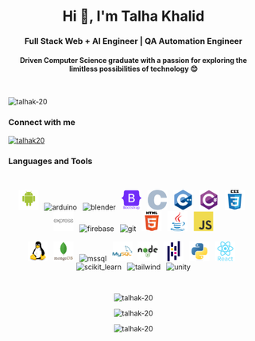 <h1 align="center">Hi 👋, I'm Talha Khalid</h1>

<h3 align="center">Full Stack Web + AI Engineer | QA Automation Engineer</h3>

<h4 align="center">Driven Computer Science graduate with a passion for exploring the limitless possibilities of technology 😊</h4>

<br>
<p align="left"> <img src="https://komarev.com/ghpvc/?username=talhak-20&label=Profile%20views&color=0e75b6&style=flat" alt="talhak-20" /> </p>

<h3 align="left">Connect with me</h3>

<p align="left">
<a href="https://linkedin.com/in/talhak20" target="blank"> <img align="center" src="https://raw.githubusercontent.com/rahuldkjain/github-profile-readme-generator/master/src/images/icons/Social/linked-in-alt.svg" alt="talhak20" height="30" width="40" /> </a>
</p>




<h3 align="left">Languages and Tools</h3>

<br>
<p align="center">
  
  <a href="https://developer.android.com" target="_blank" rel="noreferrer" style="text-decoration: none;">
    <img src="https://raw.githubusercontent.com/devicons/devicon/master/icons/android/android-original-wordmark.svg" alt="android" width="40" height="40" /> &nbsp;
  </a>
  
  <a href="https://www.arduino.cc/" target="_blank" rel="noreferrer" style="text-decoration: none;">
    <img src="https://cdn.worldvectorlogo.com/logos/arduino-1.svg" alt="arduino" width="40" height="40" /> &nbsp;
  </a>
  
  <a href="https://www.blender.org/" target="_blank" rel="noreferrer" style="text-decoration: none;">
    <img src="https://download.blender.org/branding/community/blender_community_badge_white.svg" alt="blender" width="40" height="40" /> &nbsp;
  </a>
  
  <a href="https://getbootstrap.com" target="_blank" rel="noreferrer" style="text-decoration: none;">
    <img src="https://raw.githubusercontent.com/devicons/devicon/master/icons/bootstrap/bootstrap-plain-wordmark.svg" alt="bootstrap" width="40" height="40" /> &nbsp;
  </a>
  
  <a href="https://www.cprogramming.com/" target="_blank" rel="noreferrer" style="text-decoration: none;">
    <img src="https://raw.githubusercontent.com/devicons/devicon/master/icons/c/c-original.svg" alt="c" width="40" height="40" /> &nbsp;
  </a>
  
  <a href="https://www.w3schools.com/cpp/" target="_blank" rel="noreferrer" style="text-decoration: none;">
    <img src="https://raw.githubusercontent.com/devicons/devicon/master/icons/cplusplus/cplusplus-original.svg" alt="cplusplus" width="40" height="40" /> &nbsp;
  </a>
  
  <a href="https://www.w3schools.com/cs/" target="_blank" rel="noreferrer" style="text-decoration: none;">
    <img src="https://raw.githubusercontent.com/devicons/devicon/master/icons/csharp/csharp-original.svg" alt="csharp" width="40" height="40" /> &nbsp;
  </a>
  
  <a href="https://www.w3schools.com/css/" target="_blank" rel="noreferrer" style="text-decoration: none;">
    <img src="https://raw.githubusercontent.com/devicons/devicon/master/icons/css3/css3-original-wordmark.svg" alt="css3" width="40" height="40" /> &nbsp;
  </a>
  
  <a href="https://expressjs.com" target="_blank" rel="noreferrer" style="text-decoration: none;">
    <img src="https://raw.githubusercontent.com/devicons/devicon/master/icons/express/express-original-wordmark.svg" alt="express" width="40" height="40" /> &nbsp;
  </a>
  
  <a href="https://firebase.google.com/" target="_blank" rel="noreferrer" style="text-decoration: none;">
    <img src="https://www.vectorlogo.zone/logos/firebase/firebase-icon.svg" alt="firebase" width="40" height="40" /> &nbsp;
  </a>
  
  <a href="https://git-scm.com/" target="_blank" rel="noreferrer" style="text-decoration: none;">
    <img src="https://www.vectorlogo.zone/logos/git-scm/git-scm-icon.svg" alt="git" width="40" height="40" /> &nbsp;
  </a>
  
  <a href="https://www.w3.org/html/" target="_blank" rel="noreferrer" style="text-decoration: none;">
    <img src="https://raw.githubusercontent.com/devicons/devicon/master/icons/html5/html5-original-wordmark.svg" alt="html5" width="40" height="40" /> &nbsp;
  </a>
  
  <a href="https://www.java.com" target="_blank" rel="noreferrer" style="text-decoration: none;">
    <img src="https://raw.githubusercontent.com/devicons/devicon/master/icons/java/java-original.svg" alt="java" width="40" height="40" /> &nbsp;
  </a>
  
  <a href="https://developer.mozilla.org/en-US/docs/Web/JavaScript" target="_blank" rel="noreferrer" style="text-decoration: none;">
    <img src="https://raw.githubusercontent.com/devicons/devicon/master/icons/javascript/javascript-original.svg" alt="javascript" width="40" height="40" />
  </a>
  
  <a href="https://www.linux.org/" target="_blank" rel="noreferrer" style="text-decoration: none;">
    <br> <br>
    <img src="https://raw.githubusercontent.com/devicons/devicon/master/icons/linux/linux-original.svg" alt="linux" width="40" height="40" /> &nbsp;
  </a>
  
  <a href="https://www.mongodb.com/" target="_blank" rel="noreferrer" style="text-decoration: none;">
    <img src="https://raw.githubusercontent.com/devicons/devicon/master/icons/mongodb/mongodb-original-wordmark.svg" alt="mongodb" width="40" height="40" /> &nbsp;
  </a>
  
  <a href="https://www.microsoft.com/en-us/sql-server" target="_blank" rel="noreferrer" style="text-decoration: none;">
    <img src="https://www.svgrepo.com/show/303229/microsoft-sql-server-logo.svg" alt="mssql" width="40" height="40" /> &nbsp;
  </a>
  
  <a href="https://www.mysql.com/" target="_blank" rel="noreferrer" style="text-decoration: none;">
    <img src="https://raw.githubusercontent.com/devicons/devicon/master/icons/mysql/mysql-original-wordmark.svg" alt="mysql" width="40" height="40" /> &nbsp;
  </a>
  
  <a href="https://nodejs.org" target="_blank" rel="noreferrer" style="text-decoration: none;">
    <img src="https://raw.githubusercontent.com/devicons/devicon/master/icons/nodejs/nodejs-original-wordmark.svg" alt="nodejs" width="40" height="40" /> &nbsp;
  </a>
  
  <a href="https://pandas.pydata.org/" target="_blank" rel="noreferrer" style="text-decoration: none;">
    <img src="https://raw.githubusercontent.com/devicons/devicon/2ae2a900d2f041da66e950e4d48052658d850630/icons/pandas/pandas-original.svg" alt="pandas" width="40" height="40" /> &nbsp;
  </a>
  
  <a href="https://www.python.org" target="_blank" rel="noreferrer" style="text-decoration: none;">
    <img src="https://raw.githubusercontent.com/devicons/devicon/master/icons/python/python-original.svg" alt="python" width="40" height="40" /> &nbsp;
  </a>
  
  <a href="https://reactjs.org/" target="_blank" rel="noreferrer" style="text-decoration: none;">
    <img src="https://raw.githubusercontent.com/devicons/devicon/master/icons/react/react-original-wordmark.svg" alt="react" width="40" height="40" /> &nbsp;
  </a>
  
  <a href="https://scikit-learn.org/" target="_blank" rel="noreferrer" style="text-decoration: none;">
    <img src="https://upload.wikimedia.org/wikipedia/commons/0/05/Scikit_learn_logo_small.svg" alt="scikit_learn" width="40" height="40" /> &nbsp;
  </a>
  
  <a href="https://tailwindcss.com/" target="_blank" rel="noreferrer" style="text-decoration: none;">
    <img src="https://www.vectorlogo.zone/logos/tailwindcss/tailwindcss-icon.svg" alt="tailwind" width="40" height="40" /> &nbsp;
  </a>
  
  <a href="https://unity.com/" target="_blank" rel="noreferrer" style="text-decoration: none;">
    <img src="https://www.vectorlogo.zone/logos/unity3d/unity3d-icon.svg" alt="unity" width="40" height="40" />
  </a>

</p>


<br>
<p align="center"> <img src="https://github-readme-stats.vercel.app/api/top-langs?username=talhak-20&langs_count=10&show_icons=true&locale=en&layout=compact" alt="talhak-20" /> </p>

<p align="center"> <img src="https://github-readme-stats.vercel.app/api?username=talhak-20&show_icons=true&locale=en" alt="talhak-20" /> </p>

<p align="center"> <img src="https://github-readme-streak-stats.herokuapp.com/?user=talhak-20&" alt="talhak-20" /> </p>
